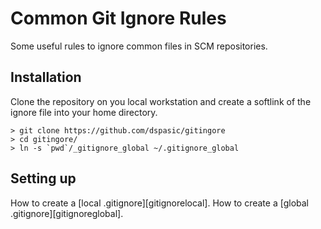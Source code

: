 Common Git Ignore Rules
=========
Some useful rules to ignore common files in SCM repositories.

Installation
------------
Clone the repository on you local workstation and create a softlink of 
the ignore file into your home directory.

```
> git clone https://github.com/dspasic/gitingore
> cd gitingore/
> ln -s `pwd`/_gitignore_global ~/.gitignore_global
```

Setting up
--------------------

How to create a [local .gitignore][gitignorelocal]. How to create a 
[global .gitignore][gitignoreglobal].

[gitingoreglobal]: https://help.github.com/articles/ignoring-files#create-a-global-gitignore
[gitingorelocal]: https://help.github.com/articles/ignoring-files#create-a-local-gitignore
